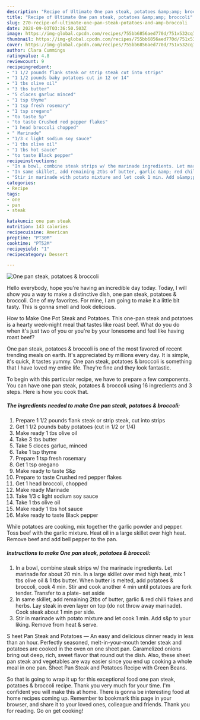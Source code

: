 ```yaml
---
description: "Recipe of Ultimate One pan steak, potatoes &amp;amp; broccoli"
title: "Recipe of Ultimate One pan steak, potatoes &amp;amp; broccoli"
slug: 270-recipe-of-ultimate-one-pan-steak-potatoes-and-amp-broccoli
date: 2020-09-03T03:36:50.503Z
image: https://img-global.cpcdn.com/recipes/755bb6856aed770d/751x532cq70/one-pan-steak-potatoes-broccoli-recipe-main-photo.jpg
thumbnail: https://img-global.cpcdn.com/recipes/755bb6856aed770d/751x532cq70/one-pan-steak-potatoes-broccoli-recipe-main-photo.jpg
cover: https://img-global.cpcdn.com/recipes/755bb6856aed770d/751x532cq70/one-pan-steak-potatoes-broccoli-recipe-main-photo.jpg
author: Clara Cummings
ratingvalue: 4.8
reviewcount: 9
recipeingredient:
- "1 1/2 pounds flank steak or strip steak cut into strips"
- "1 1/2 pounds baby potatoes cut in 12 or 14"
- "1 tbs olive oil"
- "3 tbs butter"
- "5 cloces garluc minced"
- "1 tsp thyme"
- "1 tsp fresh rosemary"
- "1 tsp oregano"
- "to taste Sp"
- "to taste Crushed red pepper flakes"
- "1 head broccoli chopped"
- " Marinade"
- "1/3 c light sodium soy sauce"
- "1 tbs olive oil"
- "1 tbs hot sauce"
- "to taste Black pepper"
recipeinstructions:
- "In a bowl, combine steak strips w/ the marinade ingredients. Let marinade for about 20 min. In a large skillet over med high heat, mix 1 tbs olive oil &amp; 1 tbs butter. When butter is melted, add potatoes &amp; broccoli, cook 4 min. Stir and cook another 4 min until potatoes are fork tender. Transfer to a plate- set aside"
- "In same skillet, add remaining 2tbs of butter, garlic &amp; red chilli flakes and herbs. Lay steak in even layer on top (do not throw away marinade). Cook steak about 1 min per side."
- "Stir in marinade with potato mixture and let cook 1 min. Add s&amp;p to your liking. Remove from heat &amp; serve."
categories:
- Recipe
tags:
- one
- pan
- steak

katakunci: one pan steak 
nutrition: 143 calories
recipecuisine: American
preptime: "PT30M"
cooktime: "PT52M"
recipeyield: "1"
recipecategory: Dessert

---
```



![One pan steak, potatoes &amp; broccoli](https://img-global.cpcdn.com/recipes/755bb6856aed770d/751x532cq70/one-pan-steak-potatoes-broccoli-recipe-main-photo.jpg)

Hello everybody, hope you're having an incredible day today. Today, I will show you a way to make a distinctive dish, one pan steak, potatoes &amp; broccoli. One of my favorites. For mine, I am going to make it a little bit tasty. This is gonna smell and look delicious.

How to Make One Pot Steak and Potatoes. This one-pan steak and potatoes is a hearty week-night meal that tastes like roast beef. What do you do when it&#39;s just two of you or you&#39;re by your lonesome and feel like having roast beef?

One pan steak, potatoes &amp; broccoli is one of the most favored of recent trending meals on earth. It's appreciated by millions every day. It is simple, it's quick, it tastes yummy. One pan steak, potatoes &amp; broccoli is something that I have loved my entire life. They're fine and they look fantastic.


To begin with this particular recipe, we have to prepare a few components. You can have one pan steak, potatoes &amp; broccoli using 16 ingredients and 3 steps. Here is how you cook that.

<!--inarticleads1-->

##### The ingredients needed to make One pan steak, potatoes &amp; broccoli:

1. Prepare 1 1/2 pounds flank steak or strip steak, cut into strips
1. Get 1 1/2 pounds baby potatoes (cut in 1/2 or 1/4)
1. Make ready 1 tbs olive oil
1. Take 3 tbs butter
1. Take 5 cloces garluc, minced
1. Take 1 tsp thyme
1. Prepare 1 tsp fresh rosemary
1. Get 1 tsp oregano
1. Make ready to taste S&amp;p
1. Prepare to taste Crushed red pepper flakes
1. Get 1 head broccoli, chopped
1. Make ready  Marinade
1. Take 1/3 c light sodium soy sauce
1. Take 1 tbs olive oil
1. Make ready 1 tbs hot sauce
1. Make ready to taste Black pepper


While potatoes are cooking, mix together the garlic powder and pepper. Toss beef with the garlic mixture. Heat oil in a large skillet over high heat. Remove beef and add bell pepper to the pan. 

<!--inarticleads2-->

##### Instructions to make One pan steak, potatoes &amp; broccoli:

1. In a bowl, combine steak strips w/ the marinade ingredients. Let marinade for about 20 min. In a large skillet over med high heat, mix 1 tbs olive oil &amp; 1 tbs butter. When butter is melted, add potatoes &amp; broccoli, cook 4 min. Stir and cook another 4 min until potatoes are fork tender. Transfer to a plate- set aside
1. In same skillet, add remaining 2tbs of butter, garlic &amp; red chilli flakes and herbs. Lay steak in even layer on top (do not throw away marinade). Cook steak about 1 min per side.
1. Stir in marinade with potato mixture and let cook 1 min. Add s&amp;p to your liking. Remove from heat &amp; serve.


S heet Pan Steak and Potatoes — An easy and delicious dinner ready in less than an hour. Perfectly seasoned, melt-in-your-mouth tender steak and potatoes are cooked in the oven on one sheet pan. Caramelized onions bring out deep, rich, sweet flavor that round out the dish. Also, these sheet pan steak and vegetables are way easier since you end up cooking a whole meal in one pan. Sheet Pan Steak and Potatoes Recipe with Green Beans. 

So that is going to wrap it up for this exceptional food one pan steak, potatoes &amp; broccoli recipe. Thank you very much for your time. I'm confident you will make this at home. There is gonna be interesting food at home recipes coming up. Remember to bookmark this page in your browser, and share it to your loved ones, colleague and friends. Thank you for reading. Go on get cooking!
